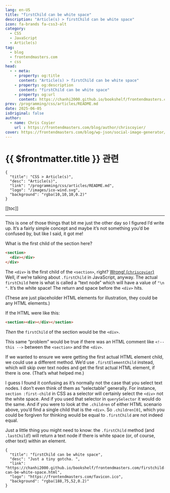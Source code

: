 ```yaml
---
lang: en-US
title: "firstChild can be white space"
description: "Article(s) > firstChild can be white space"
icon: fa-brands fa-css3-alt
category:
  - CSS
  - JavaScript
  - Article(s)
tag:
  - blog
  - frontendmasters.com
  - css
head:
  - - meta:
    - property: og:title
      content: "Article(s) > firstChild can be white space"
    - property: og:description
      content: "firstChild can be white space"
    - property: og:url
      content: https://chanhi2000.github.io/bookshelf/frontendmasters.com/firstchild-can-be-white-space.html
prev: /programming/css/articles/README.md
date: 2025-06-05
isOriginal: false
author:
  - name: Chris Coyier
    url : https://frontendmasters.com/blog/author/chriscoyier/
cover: https://frontendmasters.com/blog/wp-json/social-image-generator/v1/image/6040
---
```


# {{ $frontmatter.title }} 관련

```component VPCard
{
  "title": "CSS > Article(s)",
  "desc": "Article(s)",
  "link": "/programming/css/articles/README.md",
  "logo": "/images/ico-wind.svg",
  "background": "rgba(10,10,10,0.2)"
}
```

[[toc]]

---

<SiteInfo
  name="firstChild can be white space"
  desc="Just a tiny gotcha. "
  url="https://frontendmasters.com/blog/firstchild-can-be-white-space/"
  logo="https://frontendmasters.com/favicon.ico"
  preview="https://frontendmasters.com/blog/wp-json/social-image-generator/v1/image/6040"/>

This is one of those things that bit me just the other day so I figured I’d write up. It’s a fairly simple concept and maybe it’s not something you’d be confused by, but like I said, it got me!

What is the first child of the section here?

```html
<section>
  <div></div>
</div>
```

The `<div>` is the first child of the `<section>`, right? [Wrong! (<FontIcon icon="fa-brands fa-codepen"/>`chriscoyier`)](https://codepen.io/chriscoyier/pen/GgJZmpv?editors=1012) Well, if we’re talking about `.firstChild` in JavaScript, anyway. The actual `firstChild` here is what is called a “text node” which will have a value of `"\n "`. It’s the white space! The return and space before the `<div>` hits.

(These are just placeholder HTML elements for illustration, they could be any HTML elements.)

If the HTML were like this:

```html
<section><div></div></section>
```

*Then* the `firstChild` of the section would be the `<div>`.

This same “problem” would be true if there was an HTML comment like `<!-- this -->` between the `<section>` and the `<div>`.

If we wanted to ensure we were getting the first actual HTML element child, we could use a different method. We’d use `.firstElementChild` instead, which will skip over text nodes and get the first actual HTML element, if there is one. (That’s what helped me.)

I guess I found it confusing as it’s normally not the case that you select text nodes. I don’t even think of them as “selectable” generally. For instance, `section :first-child` in CSS as a selector will certainly select the `<div>` not the white space. And if you used that selector in `querySelector` it would do the same. And if you were to look at the `.children` of either HTML scenario above, you’d find a single child that is the `<div>`. So `.children[0]`, which you could be forgiven for thinking would be equal to `.firstChild` are not indeed equal.

Just a little thing you might need to know: the `.firstChild` method (and `.lastChild`!) will return a text node if there is white space (or, of course, other text) within an element.

<!-- TODO: add ARTICLE CARD -->
```component VPCard
{
  "title": "firstChild can be white space",
  "desc": "Just a tiny gotcha. ",
  "link": "https://chanhi2000.github.io/bookshelf/frontendmasters.com/firstchild-can-be-white-space.html",
  "logo": "https://frontendmasters.com/favicon.ico",
  "background": "rgba(188,75,52,0.2)"
}
```

